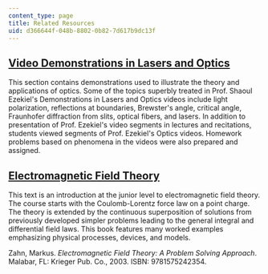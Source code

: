```yaml
---
content_type: page
title: Related Resources
uid: d366644f-048b-8802-0b82-7d617b9dc13f
---
```


[Video Demonstrations in Lasers and Optics](/resources/res-6-006-video-demonstrations-in-lasers-and-optics-spring-2008)
-----------------------------------------------------------------------------------------------------------------------

This section contains demonstrations used to illustrate the theory and applications of optics. Some of the topics superbly treated in Prof. Shaoul Ezekiel's Demonstrations in Lasers and Optics videos include light polarization, reflections at boundaries, Brewster's angle, critical angle, Fraunhofer diffraction from slits, optical fibers, and lasers. In addition to presentation of Prof. Ezekiel's video segments in lectures and recitations, students viewed segments of Prof. Ezekiel's Optics videos. Homework problems based on phenomena in the videos were also prepared and assigned.

[Electromagnetic Field Theory](/resources/res-6-002-electromagnetic-field-theory-a-problem-solving-approach-spring-2008)
------------------------------------------------------------------------------------------------------------------------

This text is an introduction at the junior level to electromagnetic field theory. The course starts with the Coulomb-Lorentz force law on a point charge. The theory is extended by the continuous superposition of solutions from previously developed simpler problems leading to the general integral and differential field laws. This book features many worked examples emphasizing physical processes, devices, and models.

Zahn, Markus. _Electromagnetic Field Theory: A Problem Solving Approach_. Malabar, FL: Krieger Pub. Co., 2003. ISBN: 9781575242354.